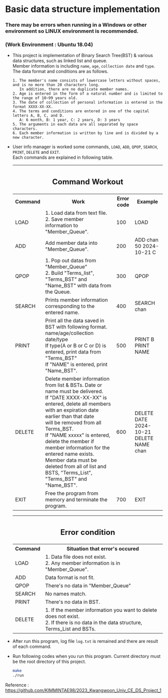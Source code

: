 # Basic data structure implementation
### There may be errors when running in a Windows or other environment so LINUX environment is recommended.
### (Work Environment : Ubuntu 18.04)
- This project is implementation of Binary Search Tree(BST) & various data structures, such as linked list and queue.\
Member information is including `name`, `age`, `collection date` and `type`.\
The data format and conditions are as follows.
    ```
    1. The member's name consists of lowercase letters without spaces, and is no more than 20 characters long.
       In addition, there are no duplicate member names.
    2. Age is entered in the form of a natural number and is limited to the range of 10~99 years old.
    3. The date of collection of personal information is entered in the format XXXX-XX-XX.
    4. The terms and conditions are entered in one of the capital letters A, B, C, and D.
       A: 6 month, B: 1 year, C: 2 years, D: 3 years
    5. The arguments in each data are all separated by space characters.
    6. Each member information is written by line and is divided by a new character.
    ```

- User info manager is worked some commands, `LOAD`, `ADD`, `QPOP`, `SEARCH`, `PRINT`, `DELETE` and `EXIT`.\
Each commands are explained in following table.

    <table>
        <tr>
            <th colspan='4'> <h2>Command Workout</h2></td>
        </tr>
        <tr>
            <th> Command </td>
            <th> Work </td>
            <th> Error code </td>
            <th> Example </td>
        </tr>
        <tr>
            <td> LOAD </td>
            <td> 1. Load data from text file.<br/>
                2. Save member information to "Member_Queue".<br/>
            </td>
            <td> 100 </td>
            <td> LOAD </td>
        </tr>
        <tr>
            <td> ADD </td>
            <td> Add member data into "Member_Queue". </td>
            <td> 200 </td>
            <td> ADD chan 50 2024-10-21 C </td>
        </tr>
        <tr>
            <td> QPOP </td>
            <td> 1. Pop out datas from "Member_Queue"<br/>
                2. Build "Terms_list", "Terms_BST" and "Name_BST" with data from the Queue.</td>
            <td> 300 </td>
            <td> QPOP </td>
        </tr>
        <tr>
            <td> SEARCH </td>
            <td> Prints member information corresponding to the entered name. </td>
            <td> 400 </td>
            <td> SEARCH chan </td>
        </tr>
        <tr>
            <td> PRINT </td>
            <td> Print all the data saved in BST with following format.<br/>
                name/age/collection date/type<br/>
                If type(A or B or C or D) is entered, print data from "Terms_BST"<br/>
                If "NAME" is entered, print "Name_BST".
            </td>
            <td> 500 </td>
            <td> PRINT B<br/>PRINT NAME </td>
        </tr>
        <tr>
            <td> DELETE </td>
            <td> Delete member information from list & BSTs. Date or name must be delivered.<br/>
                If "DATE XXXX-XX-XX" is entered, delete all members with an expiration date earlier than that date<br/>
                will be removed from all Terms_BST.<br/>
                If "NAME xxxxx" is entered, delete the member if member information for the entered name exists.<br/>
                Member data must be deleted from all of list and BSTS, "Terms_List", "Terms_BST" and "Name_BST".
            </td>
            <td> 600 </td>
            <td>  DELETE DATE 2024-10-21<br/>
                DELETE NAME chan
            </td>
        </tr>
        <tr>
            <td> EXIT </td>
            <td> Free the program from memory and terminate the program. </td>
            <td> 700 </td>
            <td> EXIT </td>
        </tr>
    </table>

    <table>
        <tr>
            <th colspan='2'> <h2>Error condition</h2></td>
        </tr>
        <tr>
            <th> Command </td>
            <th> Situation that error's occured </td>
        </tr>
        <tr>
            <td> LOAD </td>
            <td> 1. Data file does not exist.<br/>
                2. Any member information is in "Member_Queue".<br/>
            </td>
        </tr>
        <tr>
            <td> ADD </td>
            <td> Data format is not fit. </td>
        </tr>
        <tr>
            <td> QPOP </td>
            <td> There's no data in "Member_Queue"</td>
        </tr>
        <tr>
            <td> SEARCH </td>
            <td> No names match. </td>
        </tr>
        <tr>
            <td> PRINT </td>
            <td> There's no data in BST.</td>
        </tr>
        <tr>
            <td> DELETE </td>
            <td> 1. If the member information you want to delete does not exist. <br/>
                2. If there is no data in the data structure, Terms_List and BSTs.
            </td>
            </td>
        </tr>
    </table>

- After run this program, log file `log.txt` is remained and there are result of each command.
- Run following codes when you run this program. Current directory must be the root directory of this project.
    ``` bash
    make
    ./run
    ```

Reference : https://github.com/KIMMINTAE98/2023_Kwangwoon_Univ_CE_DS_Project_1